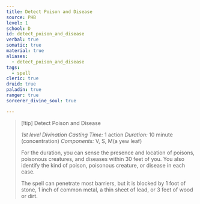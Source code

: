 ```yaml
---
title: Detect Poison and Disease
source: PHB
level: 1
school: D
id: detect_poison_and_disease
verbal: true
somatic: true
material: true
aliases:
  - detect_poison_and_disease
tags:
  - spell
cleric: true
druid: true
paladin: true
ranger: true
sorcerer_divine_soul: true

---
```

>[!tip] Detect Poison and Disease
>
> *1st level Divination*
> *Casting Time:* 1 action
> *Duration:* 10 minute (concentration)
> *Components:* V, S, M(a yew leaf)
>
>For the duration, you can sense the presence and location of poisons, poisonous creatures, and diseases within 30 feet of you. You also identify the kind of poison, poisonous creature, or disease in each case.
>
>The spell can penetrate most barriers, but it is blocked by 1 foot of stone, 1 inch of common metal, a thin sheet of lead, or 3 feet of wood or dirt.
>

